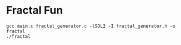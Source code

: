 # Fractal Fun
```
gcc main.c fractal_generator.c -lSDL2 -I fractal_generator.h -o fractal
./fractal
```